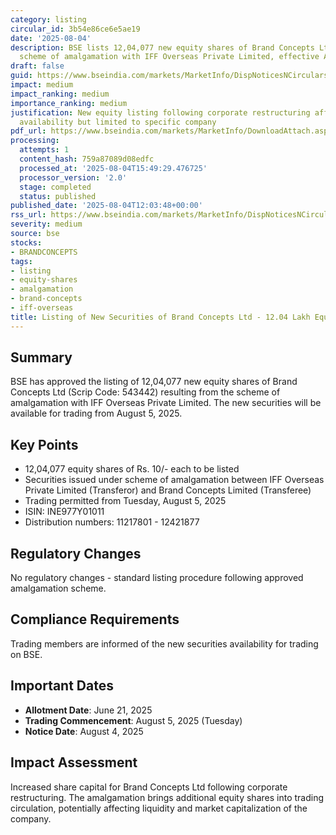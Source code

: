 ```yaml
---
category: listing
circular_id: 3b54e86ce6e5ae19
date: '2025-08-04'
description: BSE lists 12,04,077 new equity shares of Brand Concepts Ltd following
  scheme of amalgamation with IFF Overseas Private Limited, effective August 5, 2025.
draft: false
guid: https://www.bseindia.com/markets/MarketInfo/DispNoticesNCirculars.aspx?Noticeid={9E60DA58-CA52-4C28-9D65-E54C6718D732}&noticeno=20250804-22&dt=08/04/2025&icount=22&totcount=55&flag=0
impact: medium
impact_ranking: medium
importance_ranking: medium
justification: New equity listing following corporate restructuring affects trading
  availability but limited to specific company
pdf_url: https://www.bseindia.com/markets/MarketInfo/DownloadAttach.aspx?id=20250804-22&attachedId=
processing:
  attempts: 1
  content_hash: 759a87089d08edfc
  processed_at: '2025-08-04T15:49:29.476725'
  processor_version: '2.0'
  stage: completed
  status: published
published_date: '2025-08-04T12:03:48+00:00'
rss_url: https://www.bseindia.com/markets/MarketInfo/DispNoticesNCirculars.aspx?Noticeid={9E60DA58-CA52-4C28-9D65-E54C6718D732}&noticeno=20250804-22&dt=08/04/2025&icount=22&totcount=55&flag=0
severity: medium
source: bse
stocks:
- BRANDCONCEPTS
tags:
- listing
- equity-shares
- amalgamation
- brand-concepts
- iff-overseas
title: Listing of New Securities of Brand Concepts Ltd - 12.04 Lakh Equity Shares
---
```


## Summary

BSE has approved the listing of 12,04,077 new equity shares of Brand Concepts Ltd (Scrip Code: 543442) resulting from the scheme of amalgamation with IFF Overseas Private Limited. The new securities will be available for trading from August 5, 2025.

## Key Points

- 12,04,077 equity shares of Rs. 10/- each to be listed
- Securities issued under scheme of amalgamation between IFF Overseas Private Limited (Transferor) and Brand Concepts Limited (Transferee)
- Trading permitted from Tuesday, August 5, 2025
- ISIN: INE977Y01011
- Distribution numbers: 11217801 - 12421877

## Regulatory Changes

No regulatory changes - standard listing procedure following approved amalgamation scheme.

## Compliance Requirements

Trading members are informed of the new securities availability for trading on BSE.

## Important Dates

- **Allotment Date**: June 21, 2025
- **Trading Commencement**: August 5, 2025 (Tuesday)
- **Notice Date**: August 4, 2025

## Impact Assessment

Increased share capital for Brand Concepts Ltd following corporate restructuring. The amalgamation brings additional equity shares into trading circulation, potentially affecting liquidity and market capitalization of the company.